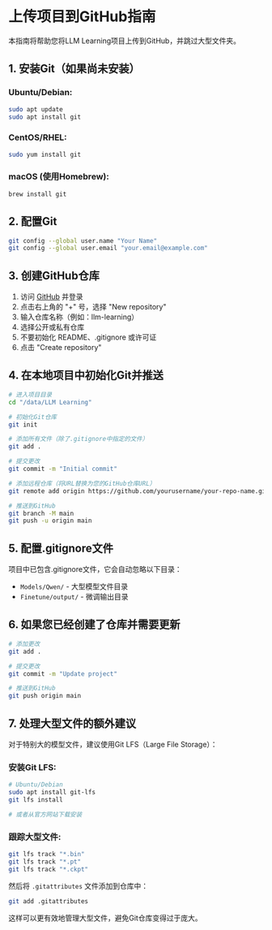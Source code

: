 # 上传项目到GitHub指南

本指南将帮助您将LLM Learning项目上传到GitHub，并跳过大型文件夹。

## 1. 安装Git（如果尚未安装）

### Ubuntu/Debian:
```bash
sudo apt update
sudo apt install git
```

### CentOS/RHEL:
```bash
sudo yum install git
```

### macOS (使用Homebrew):
```bash
brew install git
```

## 2. 配置Git

```bash
git config --global user.name "Your Name"
git config --global user.email "your.email@example.com"
```

## 3. 创建GitHub仓库

1. 访问 [GitHub](https://github.com) 并登录
2. 点击右上角的 "+" 号，选择 "New repository"
3. 输入仓库名称（例如：llm-learning）
4. 选择公开或私有仓库
5. 不要初始化 README、.gitignore 或许可证
6. 点击 "Create repository"

## 4. 在本地项目中初始化Git并推送

```bash
# 进入项目目录
cd "/data/LLM Learning"

# 初始化Git仓库
git init

# 添加所有文件（除了.gitignore中指定的文件）
git add .

# 提交更改
git commit -m "Initial commit"

# 添加远程仓库（将URL替换为您的GitHub仓库URL）
git remote add origin https://github.com/yourusername/your-repo-name.git

# 推送到GitHub
git branch -M main
git push -u origin main
```

## 5. 配置.gitignore文件

项目中已包含.gitignore文件，它会自动忽略以下目录：
- `Models/Qwen/` - 大型模型文件目录
- `Finetune/output/` - 微调输出目录

## 6. 如果您已经创建了仓库并需要更新

```bash
# 添加更改
git add .

# 提交更改
git commit -m "Update project"

# 推送到GitHub
git push origin main
```

## 7. 处理大型文件的额外建议

对于特别大的模型文件，建议使用Git LFS（Large File Storage）：

### 安装Git LFS:
```bash
# Ubuntu/Debian
sudo apt install git-lfs
git lfs install

# 或者从官方网站下载安装
```

### 跟踪大型文件:
```bash
git lfs track "*.bin"
git lfs track "*.pt"
git lfs track "*.ckpt"
```

然后将 `.gitattributes` 文件添加到仓库中：
```bash
git add .gitattributes
```

这样可以更有效地管理大型文件，避免Git仓库变得过于庞大。